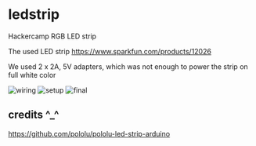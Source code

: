 ledstrip
========

Hackercamp RGB LED strip

The used LED strip https://www.sparkfun.com/products/12026

We used 2 x 2A, 5V adapters, which was not enough to power the strip on full white color

![wiring](https://lh6.googleusercontent.com/-tGrivk4xzuE/VAcGslHjFzI/AAAAAAAAIlM/s8l_Bf_Trpk/w898-h915-no/wiring.png)
![setup](https://lh3.googleusercontent.com/-vdQsYGI7bqY/VAcR1lK7AEI/AAAAAAAAIlk/tGKRuZ5uS1s/w686-h915-no/IMG_20140903_145751.jpg)
![final](https://lh3.googleusercontent.com/-XolISmCKE-0/VAcR4SnFr_I/AAAAAAAAIlw/IVZjaICRCeA/w1220-h915-no/IMG_20140903_145836.jpg)


credits ^_^
-----------
https://github.com/pololu/pololu-led-strip-arduino
